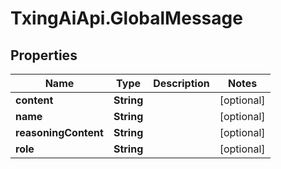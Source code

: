 # TxingAiApi.GlobalMessage

## Properties

Name | Type | Description | Notes
------------ | ------------- | ------------- | -------------
**content** | **String** |  | [optional] 
**name** | **String** |  | [optional] 
**reasoningContent** | **String** |  | [optional] 
**role** | **String** |  | [optional] 


